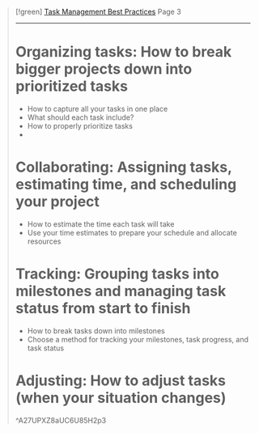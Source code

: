 > [!green]  [Task Management Best Practices](zotero://open-pdf/library/items/UC6U85H2?page=3&annotation=A27UPXZ8) Page 3
> 
> ---
> # Organizing tasks: How to break bigger projects down into prioritized tasks
> - How to capture all your tasks in one place
> - What should each task include?
> - How to properly prioritize tasks
> -
> 
> # Collaborating: Assigning tasks, estimating time, and scheduling your project
> - How to estimate the time each task will take
> - Use your time estimates to prepare your schedule and allocate resources
> # Tracking: Grouping tasks into milestones and managing task status from start to finish
> - How to break tasks down into milestones
> - Choose a method for tracking your milestones, task progress, and task status
> # Adjusting: How to adjust tasks (when your situation changes)
> ^A27UPXZ8aUC6U85H2p3

